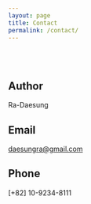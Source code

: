 ```yaml
---
layout: page
title: Contact
permalink: /contact/
---
```


<br><br>
## Author
Ra-Daesung 
## Email
daesungra@gmail.com
## Phone
[+82] 10-9234-8111
<br><br>
